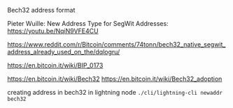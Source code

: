 Bech32 address format

Pieter Wuille: New Address Type for SegWit Addresses: https://youtu.be/NqiN9VFE4CU

https://www.reddit.com/r/Bitcoin/comments/74tonn/bech32_native_segwit_address_already_used_on_the/dqlogru/

https://en.bitcoin.it/wiki/BIP_0173

https://en.bitcoin.it/wiki/Bech32
https://en.bitcoin.it/wiki/Bech32_adoption


creating address in bech32 in lightning node `./cli/lightning-cli newaddr bech32`

